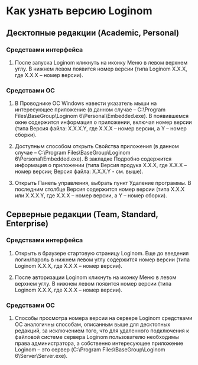 # Как узнать версию Loginom

## Десктопные редакции (Academic, Personal)

### Средствами интерфейса

1. После запуска Loginom кликнуть на иконку Меню в левом верхнем углу. В нижнем левом появится номер версии (типа Loginom X.X.X, где X.X.X  –  номер версии).

### Средствами ОС

1. В Проводнике OC Windows навести указатель мыши на интересующее приложение (в данном случае – C:\Program Files\BaseGroup\Loginom 6\Personal\Embedded.exe). В появившемся окне содержится информация о приложении, включая номер версии (типа Версия файла: X.X.X.Y, где X.X.X  –  номер версии, а Y  –  номер сборки).

2. Доступным способом открыть Свойства приложения (в данном случае – C:\Program Files\BaseGroup\Loginom 6\Personal\Embedded.exe). В закладке Подробно содержится информация о приложении (типа Версия продука X.X.X, где X.X.X  –  номер версии; Версия файла: X.X.X.Y - см. выше).

3. Открыть Панель управления, выбрать пункт Удаление программы. В последним столбце Версия содержится номер версии (типа X.X.X или X.X.X.Y, где X.X.X  –  номер версии, а Y  –  номер сборки).  

## Серверные редакции (Team, Standard, Enterprise)

### Средствами интерфейса

1. Открыть в браузере стартовую страницу Loginom. Еще до введения логин/пароль в нижнем левом углу содержится номер версии (типа Loginom X.X.X, где X.X.X  –  номер версии).

2. После авторизации Loginom кликнуть на иконку Меню в левом верхнем углу. В нижнем левом появится номер версии (типа Loginom X.X.X, где X.X.X  –  номер версии).

### Средствами ОС

1. Способы просмотра номера версии на сервере Loginom средствами ОС аналогичны способам, описанным выше для десктопных редакций, за исключением того, что для удаленного подключения к файловой системе сервера Loginom пользователю необходимы права администратора, а собственно интересующее приложение Loginom – это сервер (C:\Program Files\BaseGroup\Loginom 6\Server\Server.exe).
